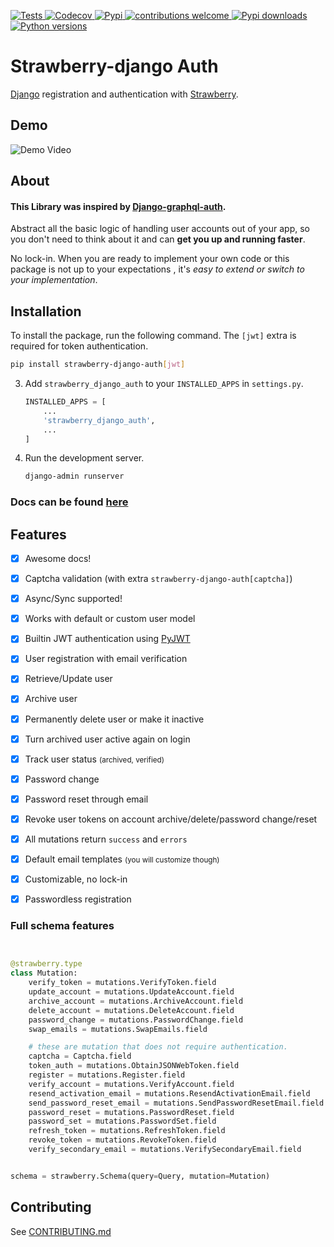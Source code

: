 [
![Tests](https://img.shields.io/github/actions/workflow/status/nrbnlulu/strawberry-django-auth/tests.yml?label=Tests&style=for-the-badge)
](https://github.com/nrbnlulu/strawberry-django-auth/actions/workflows/tests.yml)
[
![Codecov](https://img.shields.io/codecov/c/github/nrbnlulu/strawberry-django-auth?style=for-the-badge)
](https://app.codecov.io/gh/nrbnlulu/strawberry-django-auth)
[
![Pypi](https://img.shields.io/pypi/v/strawberry-django-auth.svg?style=for-the-badge&logo=appveyor)
](https://pypi.org/project/strawberry-django-auth/)
[
![contributions welcome](https://img.shields.io/badge/contributions-welcome-brightgreen.svg?style=for-the-badge&logo=appveyor)
](https://github.com/nrbnlulu/strawberry-django-auth/blob/main/CONTRIBUTING.md)
[
![Pypi downloads](https://img.shields.io/pypi/dm/strawberry-django-auth?style=for-the-badge)
](https://pypistats.org/packages/strawberry-django-auth)
[
![Python versions](https://img.shields.io/pypi/pyversions/strawberry-django-auth?style=social)
](https://pypi.org/project/strawberry-django-auth/)

# Strawberry-django Auth
[Django](https://github.com/django/django) registration and authentication with [Strawberry](https://strawberry.rocks/).

## Demo


![Demo Video](https://github.com/nrbnlulu/strawberry-django-auth/blob/main/demo.gif)


## About
#### This Library was inspired by [Django-graphql-auth](https://github.com/pedrobern/django-graphql-auth/).

Abstract all the basic logic of handling user accounts out of your app,
so you don't need to think about it and can **get you up and running faster**.

No lock-in. When you are ready to implement your own code or this package
is not up to your expectations , it's *easy to extend or switch to
your implementation*.

## Installation


To install the package, run the following command. The `[jwt]` extra is required for token authentication.


```bash
pip install strawberry-django-auth[jwt]
```


3.  Add `strawberry_django_auth` to your `INSTALLED_APPS` in `settings.py`.
    ```python
    INSTALLED_APPS = [
        ...
        'strawberry_django_auth',
        ...
    ]
    ```
4.  Run the development server.
    ```bash
    django-admin runserver
    ```


### Docs can be found [here](https://nrbnlulu.github.io/strawberry-django-auth/)

## Features

* [x] Awesome docs!
* [x] Captcha validation (with extra `strawberry-django-auth[captcha]`)
* [x] Async/Sync supported!
* [x] Works with default or custom user model
* [x] Builtin JWT authentication using [PyJWT](https://github.com/jpadilla/pyjwt)
* [x] User registration with email verification
* [x] Retrieve/Update user
* [x] Archive user
* [x] Permanently delete user or make it inactive
* [x] Turn archived user active again on login
* [x] Track user status <small>(archived, verified)</small>
* [x] Password change
* [x] Password reset through email
* [x] Revoke user tokens on account archive/delete/password change/reset
* [x] All mutations return `success` and `errors`
* [x] Default email templates <small>(you will customize though)</small>
* [x] Customizable, no lock-in
* [x] Passwordless registration


### Full schema features

```python


@strawberry.type
class Mutation:
    verify_token = mutations.VerifyToken.field
    update_account = mutations.UpdateAccount.field
    archive_account = mutations.ArchiveAccount.field
    delete_account = mutations.DeleteAccount.field
    password_change = mutations.PasswordChange.field
    swap_emails = mutations.SwapEmails.field

    # these are mutation that does not require authentication.
    captcha = Captcha.field
    token_auth = mutations.ObtainJSONWebToken.field
    register = mutations.Register.field
    verify_account = mutations.VerifyAccount.field
    resend_activation_email = mutations.ResendActivationEmail.field
    send_password_reset_email = mutations.SendPasswordResetEmail.field
    password_reset = mutations.PasswordReset.field
    password_set = mutations.PasswordSet.field
    refresh_token = mutations.RefreshToken.field
    revoke_token = mutations.RevokeToken.field
    verify_secondary_email = mutations.VerifySecondaryEmail.field


schema = strawberry.Schema(query=Query, mutation=Mutation)

```

## Contributing

See [CONTRIBUTING.md](https://github.com/nrbnlulu/strawberry-django-auth/blob/main/CONTRIBUTING.md)
